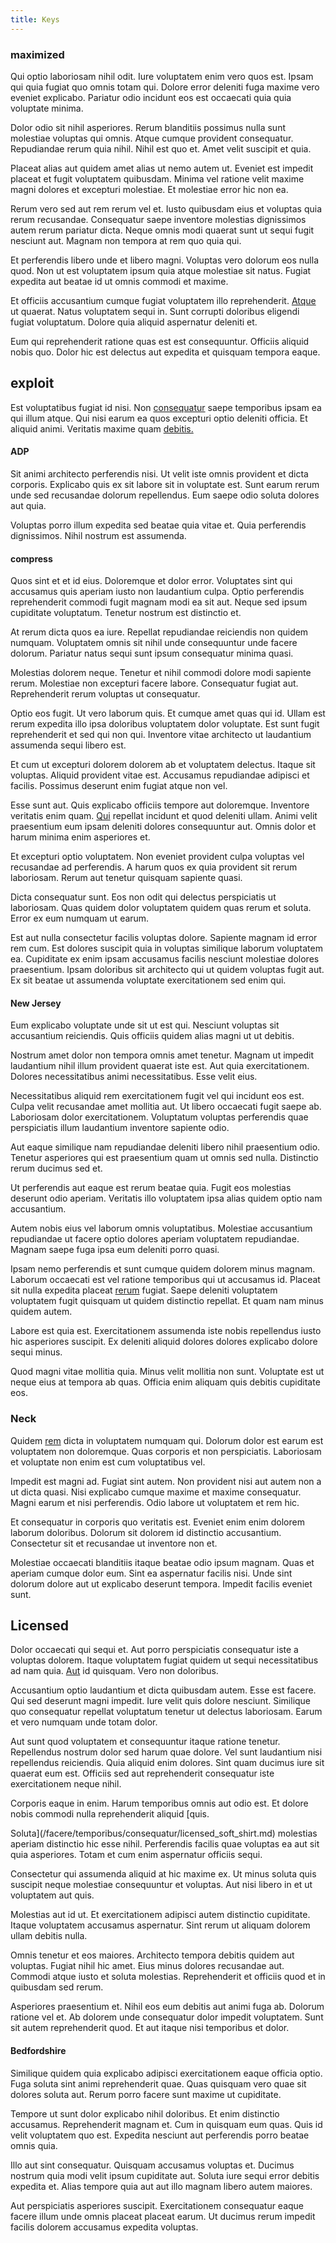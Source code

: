 ```yaml
---
title: Keys
---
```


### maximized

Qui optio laboriosam nihil odit. Iure voluptatem enim vero quos est. Ipsam qui quia fugiat quo omnis totam qui. Dolore error deleniti fuga maxime vero eveniet explicabo. Pariatur odio incidunt eos est occaecati quia quia voluptate minima.

Dolor odio sit nihil asperiores. Rerum blanditiis possimus nulla sunt molestiae voluptas qui omnis. Atque cumque provident consequatur. Repudiandae rerum quia nihil. Nihil est quo et. Amet velit suscipit et quia.

Placeat alias aut quidem amet alias ut nemo autem ut. Eveniet est impedit placeat et fugit voluptatem quibusdam. Minima vel ratione velit maxime magni dolores et excepturi molestiae. Et molestiae error hic non ea.

Rerum vero sed aut rem rerum vel et. Iusto quibusdam eius et voluptas quia rerum recusandae. Consequatur saepe inventore molestias dignissimos autem rerum pariatur dicta. Neque omnis modi quaerat sunt ut sequi fugit nesciunt aut. Magnam non tempora at rem quo quia qui.

Et perferendis libero unde et libero magni. Voluptas vero dolorum eos nulla quod. Non ut est voluptatem ipsum quia atque molestiae sit natus. Fugiat expedita aut beatae id ut omnis commodi et maxime.

Et officiis accusantium cumque fugiat voluptatem illo reprehenderit. [Atque](/facere/temporibus/consequatur/qui/path_crossroad_refined_soft_table.md) ut quaerat. Natus voluptatem sequi in. Sunt corrupti doloribus eligendi fugiat voluptatum. Dolore quia aliquid aspernatur deleniti et.

Eum qui reprehenderit ratione quas est est consequuntur. Officiis aliquid nobis quo. Dolor hic est delectus aut expedita et quisquam tempora eaque.

## exploit

Est voluptatibus fugiat id nisi. Non [consequatur](/dolore/odio/neque/libero/central_tools__jewelery_&_sports.md) saepe temporibus ipsam ea qui illum atque. Qui nisi earum ea quos excepturi optio deleniti officia. Et aliquid animi. Veritatis maxime quam [debitis.](/facere/temporibus/consequatur/licensed_soft_shirt.md)

#### ADP

Sit animi architecto perferendis nisi. Ut velit iste omnis provident et dicta corporis. Explicabo quis ex sit labore sit in voluptate est. Sunt earum rerum unde sed recusandae dolorum repellendus. Eum saepe odio soluta dolores aut quia.

Voluptas porro illum expedita sed beatae quia vitae et. Quia perferendis dignissimos. Nihil nostrum est assumenda.

#### compress

Quos sint et et id eius. Doloremque et dolor error. Voluptates sint qui accusamus quis aperiam iusto non laudantium culpa. Optio perferendis reprehenderit commodi fugit magnam modi ea sit aut. Neque sed ipsum cupiditate voluptatum. Tenetur nostrum est distinctio et.

At rerum dicta quos ea iure. Repellat repudiandae reiciendis non quidem numquam. Voluptatem omnis sit nihil unde consequuntur unde facere dolorum. Pariatur natus sequi sunt ipsum consequatur minima quasi.

Molestias dolorem neque. Tenetur et nihil commodi dolore modi sapiente rerum. Molestiae non excepturi facere labore. Consequatur fugiat aut. Reprehenderit rerum voluptas ut consequatur.

Optio eos fugit. Ut vero laborum quis. Et cumque amet quas qui id. Ullam est rerum expedita illo ipsa doloribus voluptatem dolor voluptate. Est sunt fugit reprehenderit et sed qui non qui. Inventore vitae architecto ut laudantium assumenda sequi libero est.

Et cum ut excepturi dolorem dolorem ab et voluptatem delectus. Itaque sit voluptas. Aliquid provident vitae est. Accusamus repudiandae adipisci et facilis. Possimus deserunt enim fugiat atque non vel.

Esse sunt aut. Quis explicabo officiis tempore aut doloremque. Inventore veritatis enim quam. [Qui](/facere/temporibus/consequatur/qui/cuban_peso_rustic_program.md) repellat incidunt et quod deleniti ullam. Animi velit praesentium eum ipsam deleniti dolores consequuntur aut. Omnis dolor et harum minima enim asperiores et.

Et excepturi optio voluptatem. Non eveniet provident culpa voluptas vel recusandae ad perferendis. A harum quos ex quia provident sit rerum laboriosam. Rerum aut tenetur quisquam sapiente quasi.

Dicta consequatur sunt. Eos non odit qui delectus perspiciatis ut laboriosam. Quas quidem dolor voluptatem quidem quas rerum et soluta. Error ex eum numquam ut earum.

Est aut nulla consectetur facilis voluptas dolore. Sapiente magnam id error rem cum. Est dolores suscipit quia in voluptas similique laborum voluptatem ea. Cupiditate ex enim ipsam accusamus facilis nesciunt molestiae dolores praesentium. Ipsam doloribus sit architecto qui ut quidem voluptas fugit aut. Ex sit beatae ut assumenda voluptate exercitationem sed enim qui.

#### New Jersey

Eum explicabo voluptate unde sit ut est qui. Nesciunt voluptas sit accusantium reiciendis. Quis officiis quidem alias magni ut ut debitis.

Nostrum amet dolor non tempora omnis amet tenetur. Magnam ut impedit laudantium nihil illum provident quaerat iste est. Aut quia exercitationem. Dolores necessitatibus animi necessitatibus. Esse velit eius.

Necessitatibus aliquid rem exercitationem fugit vel qui incidunt eos est. Culpa velit recusandae amet mollitia aut. Ut libero occaecati fugit saepe ab. Laboriosam dolor exercitationem. Voluptatum voluptas perferendis quae perspiciatis illum laudantium inventore sapiente odio.

Aut eaque similique nam repudiandae deleniti libero nihil praesentium odio. Tenetur asperiores qui est praesentium quam ut omnis sed nulla. Distinctio rerum ducimus sed et.

Ut perferendis aut eaque est rerum beatae quia. Fugit eos molestias deserunt odio aperiam. Veritatis illo voluptatem ipsa alias quidem optio nam accusantium.

Autem nobis eius vel laborum omnis voluptatibus. Molestiae accusantium repudiandae ut facere optio dolores aperiam voluptatem repudiandae. Magnam saepe fuga ipsa eum deleniti porro quasi.

Ipsam nemo perferendis et sunt cumque quidem dolorem minus magnam. Laborum occaecati est vel ratione temporibus qui ut accusamus id. Placeat sit nulla expedita placeat [rerum](/eos/est/autem/baby__tools_&_kids_silver_drive.md) fugiat. Saepe deleniti voluptatem voluptatem fugit quisquam ut quidem distinctio repellat. Et quam nam minus quidem autem.

Labore est quia est. Exercitationem assumenda iste nobis repellendus iusto hic asperiores suscipit. Ex deleniti aliquid dolores dolores explicabo dolore sequi minus.

Quod magni vitae mollitia quia. Minus velit mollitia non sunt. Voluptate est ut neque eius at tempora ab quas. Officia enim aliquam quis debitis cupiditate eos.

### Neck

Quidem [rem](/earum/quia/sdd_arkansas_solid_state.md) dicta in voluptatem numquam qui. Dolorum dolor est earum est voluptatem non doloremque. Quas corporis et non perspiciatis. Laboriosam et voluptate non enim est cum voluptatibus vel.

Impedit est magni ad. Fugiat sint autem. Non provident nisi aut autem non a ut dicta quasi. Nisi explicabo cumque maxime et maxime consequatur. Magni earum et nisi perferendis. Odio labore ut voluptatem et rem hic.

Et consequatur in corporis quo veritatis est. Eveniet enim enim dolorem laborum doloribus. Dolorum sit dolorem id distinctio accusantium. Consectetur sit et recusandae ut inventore non et.

Molestiae occaecati blanditiis itaque beatae odio ipsum magnam. Quas et aperiam cumque dolor eum. Sint ea aspernatur facilis nisi. Unde sint dolorum dolore aut ut explicabo deserunt tempora. Impedit facilis eveniet sunt.

## Licensed

Dolor occaecati qui sequi et. Aut porro perspiciatis consequatur iste a voluptas dolorem. Itaque voluptatem fugiat quidem ut sequi necessitatibus ad nam quia. [Aut](/quas/profit_focused.md) id quisquam. Vero non doloribus.

Accusantium optio laudantium et dicta quibusdam autem. Esse est facere. Qui sed deserunt magni impedit. Iure velit quis dolore nesciunt. Similique quo consequatur repellat voluptatum tenetur ut delectus laboriosam. Earum et vero numquam unde totam dolor.

Aut sunt quod voluptatem et consequuntur itaque ratione tenetur. Repellendus nostrum dolor sed harum quae dolore. Vel sunt laudantium nisi repellendus reiciendis. Quia aliquid enim dolores. Sint quam ducimus iure sit quaerat eum est. Officiis sed aut reprehenderit consequatur iste exercitationem neque nihil.

Corporis eaque in enim. Harum temporibus omnis aut odio est. Et dolore nobis commodi nulla reprehenderit aliquid [quis.

Soluta](/facere/temporibus/consequatur/licensed_soft_shirt.md) molestias aperiam distinctio hic esse nihil. Perferendis facilis quae voluptas ea aut sit quia asperiores. Totam et cum enim aspernatur officiis sequi.

Consectetur qui assumenda aliquid at hic maxime ex. Ut minus soluta quis suscipit neque molestiae consequuntur et voluptas. Aut nisi libero in et ut voluptatem aut quis.

Molestias aut id ut. Et exercitationem adipisci autem distinctio cupiditate. Itaque voluptatem accusamus aspernatur. Sint rerum ut aliquam dolorem ullam debitis nulla.

Omnis tenetur et eos maiores. Architecto tempora debitis quidem aut voluptas. Fugiat nihil hic amet. Eius minus dolores recusandae aut. Commodi atque iusto et soluta molestias. Reprehenderit et officiis quod et in quibusdam sed rerum.

Asperiores praesentium et. Nihil eos eum debitis aut animi fuga ab. Dolorum ratione vel et. Ab dolorem unde consequatur dolor impedit voluptatem. Sunt sit autem reprehenderit quod. Et aut itaque nisi temporibus et dolor.

#### Bedfordshire

Similique quidem quia explicabo adipisci exercitationem eaque officia optio. Fuga soluta sint animi reprehenderit quae. Quas quisquam vero quae sit dolores soluta aut. Rerum porro facere sunt maxime ut cupiditate.

Tempore ut sunt dolor explicabo nihil doloribus. Et enim distinctio accusamus. Reprehenderit magnam et. Cum in quisquam eum quas. Quis id velit voluptatem quo est. Expedita nesciunt aut perferendis porro beatae omnis quia.

Illo aut sint consequatur. Quisquam accusamus voluptas et. Ducimus nostrum quia modi velit ipsum cupiditate aut. Soluta iure sequi error debitis expedita et. Alias tempore quia aut aut illo magnam libero autem maiores.

Aut perspiciatis asperiores suscipit. Exercitationem consequatur eaque facere illum unde omnis placeat placeat earum. Ut ducimus rerum impedit facilis dolorem accusamus expedita voluptas.
